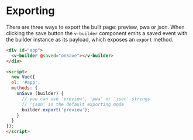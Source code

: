 # Exporting

There are three ways to export the built page: preview, pwa or json. When clicking the save button the `v-builder` component emits a saved event with the builder instance as its payload, which exposes an `export` method.

```html
<div id="app">
  <v-builder @saved="onSave"></v-builder>
</div>

<script>
  new Vue({
  el: '#app',
  methods: {
    onSave (builder) {
      // you can use 'preview', 'pwa' or 'json' strings
      // 'json' is the default exporting mode
      builder.export('preview');
    }
  }
});
</script>
```
